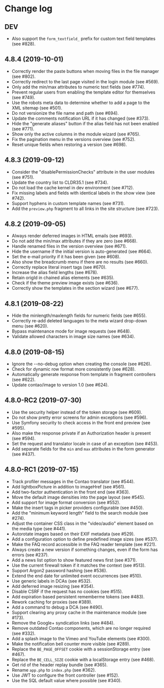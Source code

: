 # Change log

## DEV

 * Also support the `form_textfield_` prefix for custom text field templates (see #828).

## 4.8.4 (2019-10-01)

 * Correctly render the paste buttons when moving files in the file manager (see #802).
 * Correctly redirect to the last page visited in the login module (see #569).
 * Only add the min/max attributes to numeric text fields (see #774).
 * Prevent regular users from enabling the template editor for themselves (see #749).
 * Use the robots meta data to determine whether to add a page to the XML sitemap (see #501).
 * Do not versionize the file name and path (see #694).
 * Update the comments notification URL if it has changed (see #373).
 * Hide the "generate aliases" button if the alias field has not been enabled (see #771).
 * Show only the active columns in the module wizard (see #765).
 * Fix the pagination menu in the versions overview (see #752).
 * Reset unique fields when restoring a version (see #698).

## 4.8.3 (2019-09-12)

 * Consider the "disablePermissionChecks" attribute in the user modules (see #751).
 * Update the country list to CLDR35.1 (see #734).
 * Do not load the cache kernel in dev environment (see #712).
 * Fix missing labels and fields with identical labels in the show view (see #742).
 * Support hyphens in custom template names (see #731).
 * Add the `preview.php` fragment to all links in the site structure (see #723).

## 4.8.2 (2019-09-05)

 * Always render deferred images in HTML emails (see #693).
 * Do not add the min/max attributes if they are zero (see #668).
 * Handle renamed files in the version overview (see #671).
 * Hide the username if the initial version is auto-generated (see #664).  
 * Set the e-mail priority if it has been given (see #608).
 * Also show the breadcrumb menu if there are no results (see #660).
 * Correctly replace literal insert tags (see #670).
 * Increase the alias field lengths (see #678).
 * Retain origId in chained alias elements (see #635).
 * Check if the theme preview image exists (see #636).
 * Correctly show the templates in the section wizard (see #677).

## 4.8.1 (2019-08-22)

 * Hide the minlength/maxlength fields for numeric fields (see #655).
 * Correctly re-add deleted languages to the meta wizard drop-down menu (see #620).
 * Bypass maintenance mode for image requests (see #648).
 * Validate allowed characters in image size names (see #634).

## 4.8.0 (2019-08-15)

 * Ignore the --no-debug option when creating the console (see #626).
 * Check for dynamic row format more consistently (see #628).
 * Automatically generate response from template in fragment controllers (see #622).
 * Update contao/image to version 1.0 (see #624).

## 4.8.0-RC2 (2019-07-30)

 * Use the security helper instead of the token storage (see #609).
 * Do not show pretty error screens for admin exceptions (see #596).
 * Use Symfony security to check access in the front end preview (see #595).
 * Also make the response private if an Authorization header is present (see #594).
 * Set the request and translator locale in case of an exception (see #453).
 * Add separate fields for the `min` and `max` attributes in the form generator (see #437).

## 4.8.0-RC1 (2019-07-15)

 * Track profiler messages in the Contao translator (see #544).
 * Add lightboxPicture in addition to imageHref (see #561).
 * Add two-factor authentication in the front end (see #363).
 * Move the default image densities into the page layout (see #545).
 * Add support for image format conversion (see #552).
 * Make the insert tags in picker providers configurable (see #450).
 * Add the "minimum keyword length" field to the search module (see #274).
 * Adjust the container CSS class in the "video/audio" element based on the media type (see #441).
 * Autorotate images based on their EXIF metadata (see #529).
 * Add a configuration option to define predefined image sizes (see #537).
 * Make the FAQ record accessible in the FAQ reader template (see #221).
 * Always create a new version if something changes, even if the form has errors (see #237).
 * Add a news list option to show featured news first (see #371).
 * Use the current firewall token if it matches the context (see #513).
 * Support Argon2 password hashing (see #536).
 * Extend the end date for unlimited event occurrences (see #510).
 * Use generic labels in DCAs (see #532).
 * Add deferred image resizing (see #354).
 * Disable CSRF if the request has no cookies (see #515).
 * Add expiration based persistent rememberme tokens (see #483).
 * Rework caching for proxies (see #389).
 * Add a command to debug a DCA (see #490).
 * Support clearing any proxy cache in the maintenance module (see #173).
 * Remove the Google+ syndication links (see #484).
 * Remove outdated Contao components, which are no longer required (see #332).
 * Add a splash image to the Vimeo and YouTube elements (see #300).
 * Make the notification bell counter more visible (see #289).
 * Replace the `BE_PAGE_OFFSET` cookie with a sessionStorage entry (see #467).
 * Replace the `BE_CELL_SIZE` cookie with a localStorage entry (see #468).
 * Get rid of the header replay bundle (see #365).
 * Rename `app.php` to `index.php` (see #362).
 * Use JWT to configure the front controller (see #152).
 * Use the SQL default value where possible (see #340).
